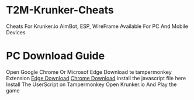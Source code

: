 # T2M-Krunker-Cheats
Cheats For Krunker.io
AimBot, ESP, WireFrame
Available For PC And Mobile Devices

# PC Download Guide
Open Google Chrome Or Microsof Edge
Download te tampermonkey Extension [Edge Download](https://microsoftedge.microsoft.com/addons/detail/tampermonkey/iikmkjmpaadaobahmlepeloendndfphd) [Chrome Download](https://chromewebstore.google.com/detail/tampermonkey/dhdgffkkebhmkfjojejmpbldmpobfkfo)
install the javascript file here 
Install The UserScript on Tampermonkey
Open Krunker.io And Play the game
